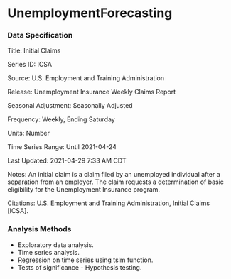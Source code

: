 # UnemploymentForecasting

### Data Specification 

Title:               Initial Claims

Series ID:           ICSA 

Source:              U.S. Employment and Training Administration

Release:             Unemployment Insurance Weekly Claims Report

Seasonal Adjustment: Seasonally Adjusted

Frequency:           Weekly, Ending Saturday

Units:               Number

Time Series Range:   Until 2021-04-24

Last Updated:        2021-04-29 7:33 AM CDT

Notes:               An initial claim is a claim filed by an unemployed individual after a
                     separation from an employer. The claim requests a determination of
                     basic eligibility for the Unemployment Insurance program.

Citations: U.S. Employment and Training Administration, Initial Claims [ICSA].



### Analysis Methods

<ul>
 <li>Exploratory data analysis.</li>  
 <li>Time series analysis.</li>  
 <li>Regression on time series using tslm function.</li>  
 <li>Tests of significance - Hypothesis testing.</li>  
</ul>
